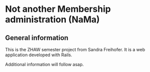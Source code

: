# Not another Membership administration (NaMa)

## General information

This is the ZHAW semester project from Sandra Freihofer. It is a web application
developed with Rails.

Additional information will follow asap.
